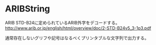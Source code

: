 ARIBString
==========

ARIB STD-B24に定められているARIB外字をデコードする。
http://www.arib.or.jp/english/html/overview/doc/2-STD-B24v5_3-1p3.pdf

通常存在しないグリフや記号はなるべくプリンタブルな文字列で出力する。
